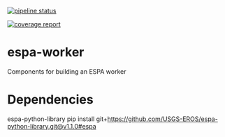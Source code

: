[![pipeline status](https://eroslab.cr.usgs.gov/lsrd/espa-worker/badges/topic/centos7/pipeline.svg)](https://eroslab.cr.usgs.gov/lsrd/espa-worker/commits/topic/centos7)

[![coverage report](https://eroslab.cr.usgs.gov/lsrd/espa-worker/badges/topic/centos7/coverage.svg)](https://eroslab.cr.usgs.gov/lsrd/espa-worker/commits/topic/centos7)

# espa-worker
Components for building an ESPA worker


# Dependencies
espa-python-library
pip install git+https://github.com/USGS-EROS/espa-python-library.git@v1.1.0#espa


